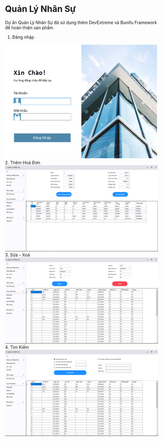 # Quản Lý Nhân Sự
Dự ấn Quản Lý Nhân Sự đã sử dụng thêm DevExtreme và Bunifu Framework để hoàn thiện sản phẩm

1. Đăng nhập
<img src="https://raw.githubusercontent.com/DungGramer/QuanLyNhanSu/master/Preview/login.png">
2. Thêm Hoá Đơn
<img src="https://raw.githubusercontent.com/DungGramer/QuanLyNhanSu/master/Preview/inHoaDon.png">
3. Sửa - Xoá
<img src="https://raw.githubusercontent.com/DungGramer/QuanLyNhanSu/master/Preview/Sua%20-%20Xoa.png">
4. Tìm Kiếm
<img src="https://raw.githubusercontent.com/DungGramer/QuanLyNhanSu/master/Preview/timKiem.png">
